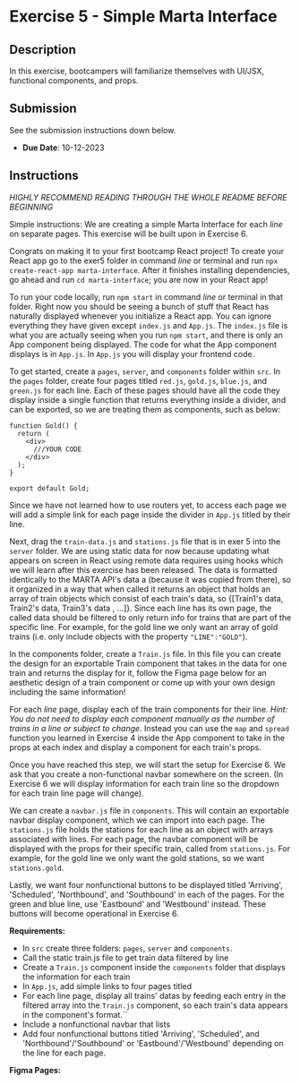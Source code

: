 # Exercise 5 - Simple Marta Interface

## Description
In this exercise, bootcampers will familiarize themselves with UI/JSX, functional components, and props.

## Submission
See the submission instructions down below. 
- **Due Date**: 10-12-2023

## Instructions
*HIGHLY RECOMMEND READING THROUGH THE WHOLE README BEFORE BEGINNING*

Simple instructions: We are creating a simple Marta Interface for each *line* on separate pages. This exercise will be built upon in Exercise 6.

Congrats on making it to your first bootcamp React project!
To create your React app go to the exer5 folder in command *line* or terminal and run `npx create-react-app marta-interface`. After it finishes installing dependencies, go ahead and run `cd marta-interface`; you are now in your React app!

To run your code locally, run `npm start` in command *line* or terminal in that folder. Right now you should be seeing a bunch of stuff that React has naturally displayed whenever you initialize a React app. You can ignore everything they have given except `index.js` and `App.js`. The `index.js` file is what you are actually seeing when you run `npm start`, and there is only an App component being displayed. The code for what the App component displays is in `App.js`. In `App.js` you will display your frontend code.

To get started, create a `pages`, `server`, and `components` folder within `src`. In the `pages` folder, create four pages titled `red.js`, `gold.js`, `blue.js`, and `green.js` for each line. Each of these pages should have all the code they display inside a single function that returns everything inside a divider, and can be exported, so we are treating them as components, such as below:

```
function Gold() {
  return (
    <div>
      ///YOUR CODE
    </div>
  );
}

export default Gold;
```

Since we have not learned how to use routers yet, to access each page we will add a simple link for each page inside the divider in `App.js` titled by their line.

Next, drag the `train-data.js` and `stations.js` file that is in exer 5 into the `server` folder. We are using static data for now because updating what appears on screen in React using remote data requires using hooks which we will learn after this exercise has been released. The data is formatted identically to the MARTA API's data a (because it was copied from there), so it organized in a way that when called it returns an object that holds an array of train objects which consist of each train's data, so {[Train1's data, Train2's data, Train3's data , ...]}. Since each line has its own page, the called data should be filtered to only return info for trains that are part of the specific line. For example, for the gold line we only want an array of gold trains (i.e. only include objects with the property `"LINE":"GOLD"`).

In the components folder, create a `Train.js` file. In this file you can create the design for an exportable Train component that takes in the data for one train and returns the display for it, follow the Figma page below for an aesthetic design of a train component or come up with your own design including the same information!

For each *line* page, display each of the train components for their line. *Hint: You do not need to display each component manually as the number of trains in a line or subject to change.* Instead you can use the `map` and `spread` function you learned in Exercise 4 inside the App component to take in the props at each index and display a component for each train's props.

Once you have reached this step, we will start the setup for Exercise 6. We ask that you create a non-functional navbar somewhere on the screen. (In Exercise 6 we will display information for each train line so the dropdown for each train line page will change).

We can create a `navbar.js` file in `components`. This will contain an exportable navbar display component, which we can import into each page. The `stations.js` file holds the stations for each line as an object with arrays associated with lines. For each page, the navbar component will be displayed with the props for their specific train, called from `stations.js`. For example, for the gold line we only want the gold stations, so we want `stations.gold`.

Lastly, we want four nonfunctional buttons to be displayed titled 'Arriving', 'Scheduled', 'Northbound', and 'Southbound' in each of the pages. For the green and blue line, use 'Eastbound' and 'Westbound' instead. These buttons will become operational in Exercise 6.

**Requirements:**
- In `src` create three folders: `pages`, `server` and `components`.
- Call the static train.js file to get train data filtered by line
- Create a `Train.js` component inside the `components` folder that displays the information for each train 
- In `App.js`, add simple links to four pages titled 
- For each line page, display all trains' datas by feeding each entry in the filtered array into the `Train.js` component, so each train's data appears in the component's format.``
- Include a nonfunctional navbar that lists 
- Add four nonfunctional buttons titled 'Arriving', 'Scheduled', and 'Northbound'/'Southbound' or  'Eastbound'/'Westbound' depending on the line for each page.

**Figma Pages:**
